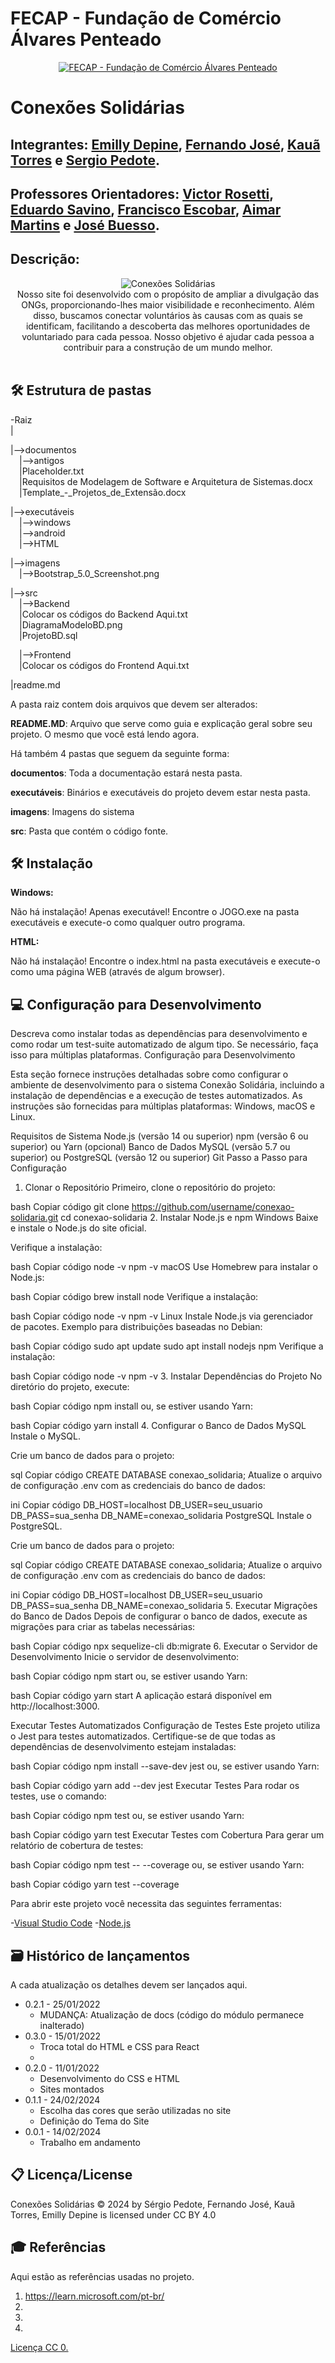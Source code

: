 # FECAP - Fundação de Comércio Álvares Penteado

<p align="center">
<a href= "https://www.fecap.br/"><img src="https://encrypted-tbn0.gstatic.com/images?q=tbn:ANd9GcRhZPrRa89Kma0ZZogxm0pi-tCn_TLKeHGVxywp-LXAFGR3B1DPouAJYHgKZGV0XTEf4AE&usqp=CAU" alt="FECAP - Fundação de Comércio Álvares Penteado" border="0"></a>
</p>

# Conexões Solidárias 

## Integrantes: <a href="https://www.linkedin.com/in/emillydepine/">Emilly Depine</a>, <a href="https://www.linkedin.com/in/fernando-jos%C3%A9-dos-santos-a7a449135/">Fernando José</a>, <a href="https://www.linkedin.com/in/kau%C3%A3-silva-rocha-0a2b0a1a5/">Kauã Torres</a> e <a href="https://www.linkedin.com/in/sergio-pedote/">Sergio Pedote</a>.

## Professores Orientadores: <a href="https://www.linkedin.com/in/victorbarq/">Victor Rosetti</a>, <a href="https://www.linkedin.com/in/eduardo-savino-gomes-77833a10/">Eduardo Savino</a>, <a href="https://www.linkedin.com/in/francisco-escobar/">Francisco Escobar</a>, <a href="https://www.linkedin.com/in/aimarlopes/">Aimar Martins</a> e <a href="https://www.linkedin.com/in/jbuesso/">José Buesso</a>.

## Descrição:

<p align="center">
<img src="https://img.freepik.com/fotos-gratis/campanha-empresarial-de-rse-de-maos-dadas_53876-127168.jpg?t=st=1716560194~exp=1716563794~hmac=71e0de986533579a15222864f14c54a32d11a810a55f4a68a4fea0244ad6d845&w=900" alt="Conexões Solidárias" border="0">

<br>
Nosso site foi desenvolvido com o propósito de ampliar a divulgação das ONGs, proporcionando-lhes maior visibilidade e reconhecimento. Além disso, buscamos conectar voluntários às causas com as quais se identificam, facilitando a descoberta das melhores oportunidades de voluntariado para cada pessoa. Nosso objetivo é ajudar cada pessoa a contribuir para a construção de um mundo melhor.
<br><br>

## 🛠 Estrutura de pastas

-Raiz<br>
|<br>

|-->documentos<br>
  &emsp;|-->antigos<br>
  &emsp;|Placeholder.txt<br>
  &emsp;|Requisitos de Modelagem de Software e Arquitetura de Sistemas.docx<br>
  &emsp;|Template_-_Projetos_de_Extensão.docx<br>
  
|-->executáveis<br>
  &emsp;|-->windows<br>
  &emsp;|-->android<br>
  &emsp;|-->HTML<br>
  
|-->imagens<br>
  &emsp;|-->Bootstrap_5.0_Screenshot.png<br>

|-->src<br>
  &emsp;|-->Backend<br>
  &emsp;|Colocar os códigos do Backend Aqui.txt<br>
  &emsp;|DiagramaModeloBD.png<br>
  &emsp;|ProjetoBD.sql<br>
  
  &emsp;|-->Frontend<br>
  &emsp;|Colocar os códigos do Frontend Aqui.txt<br>
  
|readme.md<br>

A pasta raiz contem dois arquivos que devem ser alterados:

<b>README.MD</b>: Arquivo que serve como guia e explicação geral sobre seu projeto. O mesmo que você está lendo agora.

Há também 4 pastas que seguem da seguinte forma:

<b>documentos</b>: Toda a documentação estará nesta pasta.

<b>executáveis</b>: Binários e executáveis do projeto devem estar nesta pasta.

<b>imagens</b>: Imagens do sistema

<b>src</b>: Pasta que contém o código fonte.

## 🛠 Instalação

<b>Windows:</b>

Não há instalação! Apenas executável!
Encontre o JOGO.exe na pasta executáveis e execute-o como qualquer outro programa.

<b>HTML:</b>

Não há instalação!
Encontre o index.html na pasta executáveis e execute-o como uma página WEB (através de algum browser).

## 💻 Configuração para Desenvolvimento

Descreva como instalar todas as dependências para desenvolvimento e como rodar um test-suite automatizado de algum tipo. Se necessário, faça isso para múltiplas plataformas.
Configuração para Desenvolvimento

Esta seção fornece instruções detalhadas sobre como configurar o ambiente de desenvolvimento para o sistema Conexão Solidária, incluindo a instalação de dependências e a execução de testes automatizados. As instruções são fornecidas para múltiplas plataformas: Windows, macOS e Linux.

Requisitos de Sistema
Node.js (versão 14 ou superior)
npm (versão 6 ou superior) ou Yarn (opcional)
Banco de Dados MySQL (versão 5.7 ou superior) ou PostgreSQL (versão 12 ou superior)
Git
Passo a Passo para Configuração
1. Clonar o Repositório
Primeiro, clone o repositório do projeto:

bash
Copiar código
git clone https://github.com/username/conexao-solidaria.git
cd conexao-solidaria
2. Instalar Node.js e npm
Windows
Baixe e instale o Node.js do site oficial.

Verifique a instalação:

bash
Copiar código
node -v
npm -v
macOS
Use Homebrew para instalar o Node.js:

bash
Copiar código
brew install node
Verifique a instalação:

bash
Copiar código
node -v
npm -v
Linux
Instale Node.js via gerenciador de pacotes. Exemplo para distribuições baseadas no Debian:

bash
Copiar código
sudo apt update
sudo apt install nodejs npm
Verifique a instalação:

bash
Copiar código
node -v
npm -v
3. Instalar Dependências do Projeto
No diretório do projeto, execute:

bash
Copiar código
npm install
ou, se estiver usando Yarn:

bash
Copiar código
yarn install
4. Configurar o Banco de Dados
MySQL
Instale o MySQL.

Crie um banco de dados para o projeto:

sql
Copiar código
CREATE DATABASE conexao_solidaria;
Atualize o arquivo de configuração .env com as credenciais do banco de dados:

ini
Copiar código
DB_HOST=localhost
DB_USER=seu_usuario
DB_PASS=sua_senha
DB_NAME=conexao_solidaria
PostgreSQL
Instale o PostgreSQL.

Crie um banco de dados para o projeto:

sql
Copiar código
CREATE DATABASE conexao_solidaria;
Atualize o arquivo de configuração .env com as credenciais do banco de dados:

ini
Copiar código
DB_HOST=localhost
DB_USER=seu_usuario
DB_PASS=sua_senha
DB_NAME=conexao_solidaria
5. Executar Migrações do Banco de Dados
Depois de configurar o banco de dados, execute as migrações para criar as tabelas necessárias:

bash
Copiar código
npx sequelize-cli db:migrate
6. Executar o Servidor de Desenvolvimento
Inicie o servidor de desenvolvimento:

bash
Copiar código
npm start
ou, se estiver usando Yarn:

bash
Copiar código
yarn start
A aplicação estará disponível em http://localhost:3000.

Executar Testes Automatizados
Configuração de Testes
Este projeto utiliza o Jest para testes automatizados. Certifique-se de que todas as dependências de desenvolvimento estejam instaladas:

bash
Copiar código
npm install --save-dev jest
ou, se estiver usando Yarn:

bash
Copiar código
yarn add --dev jest
Executar Testes
Para rodar os testes, use o comando:

bash
Copiar código
npm test
ou, se estiver usando Yarn:

bash
Copiar código
yarn test
Executar Testes com Cobertura
Para gerar um relatório de cobertura de testes:

bash
Copiar código
npm test -- --coverage
ou, se estiver usando Yarn:

bash
Copiar código
yarn test --coverage

Para abrir este projeto você necessita das seguintes ferramentas:

-<a href="https://code.visualstudio.com/download">Visual Studio Code</a>
-<a href="https://nodejs.org/en/download/package-manager/current">Node.js</a>

## 🗃 Histórico de lançamentos

A cada atualização os detalhes devem ser lançados aqui.

* 0.2.1 - 25/01/2022
    * MUDANÇA: Atualização de docs (código do módulo permanece inalterado)
* 0.3.0 - 15/01/2022
    * Troca total do HTML e CSS para React
    * 
* 0.2.0 - 11/01/2022
    * Desenvolvimento do CSS e HTML
    * Sites montados
* 0.1.1 - 24/02/2024
    * Escolha das cores que serão utilizadas no site
    * Definição do Tema do Site
* 0.0.1 - 14/02/2024
    * Trabalho em andamento

## 📋 Licença/License

Conexões Solidárias © 2024 by Sérgio Pedote, Fernando José, Kauã Torres, Emilly Depine is licensed under CC BY 4.0 

## 🎓 Referências

Aqui estão as referências usadas no projeto.

1. https://learn.microsoft.com/pt-br/
2. 
3. 
4. 
[Licença CC 0.](https://chooser-beta.creativecommons.org/)
